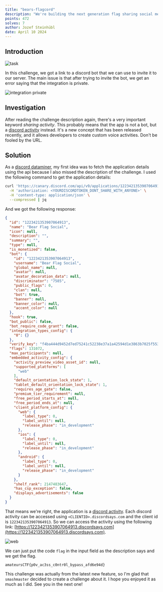 ```yaml
---
title: "bears-flagcord"
description: "We're building the next generation flag sharing social media inside discord! Join us for the fun flag sharing activity, well uhm actually I might need to finish testing my code. Use code 'flag' to get instant access to the flag!"
points: 472
solves: 7
author: Jozef Steinhübl
date: April 10 2024
---
```



## Introduction

![task](https://raw.githubusercontent.com/GerlachSnezka/amateursctf/main/assets/2024-misc-bears-flagcord.png)

In this challenge, we got a link to a discord bot that we can use to invite it to our server. The main issue is that after trying to invite the bot, we get an error saying that the integration is private.

![integration private](https://raw.githubusercontent.com/GerlachSnezka/amateursctf/main/assets/2024-misc-bears-flagcord-integration-private.png)

## Investigation

After reading the challenge description again, there's a very important keyword *sharing activity*. This probably means that the app is not a bot, but a [discord activity](https://discord.com/developers/docs/activities/overview) instead. It's a new concept that has been released recently, and it allows developers to create custom voice activities. Don't be fooled by the URL.

## Solution

As a [discord dataminer](https://github.com/xhyrom/discord-datamining), my first idea was to fetch the application details using the api because I also missed the description of the challenge. I used the following command to get the application details:

```bash
curl 'https://canary.discord.com/api/v9/applications/1223421353907064913/public' \
  -H 'authorization: <YOURDISCORDTOKEN_DONT_SHARE_WITH_ANYONE>' \
  -H 'content-type: application/json' \
  --compressed | jq
```

And we got the following response:

```json
{
  "id": "1223421353907064913",
  "name": "Bear Flag Social",
  "icon": null,
  "description": "",
  "summary": "",
  "type": null,
  "is_monetized": false,
  "bot": {
    "id": "1223421353907064913",
    "username": "Bear Flag Social",
    "global_name": null,
    "avatar": null,
    "avatar_decoration_data": null,
    "discriminator": "7585",
    "public_flags": 0,
    "clan": null,
    "bot": true,
    "banner": null,
    "banner_color": null,
    "accent_color": null
  },
  "hook": true,
  "bot_public": false,
  "bot_require_code_grant": false,
  "integration_types_config": {
    "0": {}
  },
  "verify_key": "f4ba444d9452d7ed75241c52238e37a1a42594d1e3863b7025f553299c9b2fe6",
  "flags": 131072,
  "max_participants": null,
  "embedded_activity_config": {
    "activity_preview_video_asset_id": null,
    "supported_platforms": [
      "web"
    ],
    "default_orientation_lock_state": 1,
    "tablet_default_orientation_lock_state": 1,
    "requires_age_gate": false,
    "premium_tier_requirement": null,
    "free_period_starts_at": null,
    "free_period_ends_at": null,
    "client_platform_config": {
      "web": {
        "label_type": 0,
        "label_until": null,
        "release_phase": "in_development"
      },
      "ios": {
        "label_type": 0,
        "label_until": null,
        "release_phase": "in_development"
      },
      "android": {
        "label_type": 0,
        "label_until": null,
        "release_phase": "in_development"
      }
    },
    "shelf_rank": 2147483647,
    "has_csp_exception": false,
    "displays_advertisements": false
  }
}
```

That means we're right, the application is a [discord activity](https://discord.com/developers/docs/activities/overview). Each discord activity can be accessed using `<CLIENTID>.discordsays.com` and the client id is `1223421353907064913`. So we can access the activity using the following link: [https://1223421353907064913.discordsays.com](https://1223421353907064913.discordsays.com).

![web](https://raw.githubusercontent.com/GerlachSnezka/amateursctf/main/assets/2024-misc-bears-flagcord-web.png)

We can just put the code `flag` in the input field as the description says and we get the flag.

```
amateursCTF{p0v_ac3ss_c0ntr0l_bypass_afd6e94d}
```

This challenge was actually from the latest new feature, so I'm glad that `smashmaster` decided to create a challenge about it. I hope you enjoyed it as much as I did. See you in the next one!